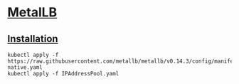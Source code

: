# [MetalLB](https://metallb.universe.tf/)

## [Installation](https://metallb.universe.tf/installation/)
```
kubectl apply -f https://raw.githubusercontent.com/metallb/metallb/v0.14.3/config/manifests/metallb-native.yaml
kubectl apply -f IPAddressPool.yaml
```
